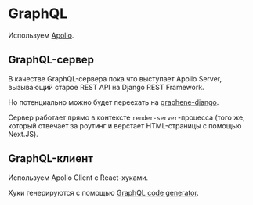 # GraphQL

Используем [Apollo](https://www.apollographql.com/).

## GraphQL-сервер

В качестве GraphQL-сервера пока что выступает Apollo Server, вызывающий старое REST API на Django REST Framework.

Но потенциально можно будет переехать на [graphene-django](https://github.com/graphql-python/graphene-django).

Сервер работает прямо в контексте `render-server`-процесса (того же, который отвечает за роутинг и верстает HTML-страницы с помощью Next.JS).

## GraphQL-клиент

Используем Apollo Client с React-хуками.

Хуки генерируются с помощью [GraphQL code generator](https://graphql-code-generator.com/).
